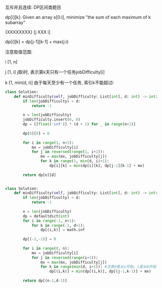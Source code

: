 互斥并且连续: DP区间类题目

dp[i][k]: Given an array s[0:i], minimize "the sum of each maximum of k subarray"

{XXXXXXXX} [j XXX i]

dp[i][k] = dp[j-1][k-1] + max(j:i)


注意取值范围:

i [1, n]

j [1, i] j取i时, 表示第k天只有一个任务jobDifficulty[i]

k [1, min(d, i)] 由于每天至少有一个任务, 索引k不能超过i


```python
class Solution:
    def minDifficulty(self, jobDifficulty: List[int], d: int) -> int:
        if len(jobDifficulty) < d:
            return -1
      
        n = len(jobDifficulty)
        jobDifficulty.insert(0, 0)
        dp = [[float('inf')] * (d + 1) for _ in range(n+1)]
      
        dp[0][0] = 0
      
        for i in range(1, n+1):
            mx = jobDifficulty[i]
            for j in reversed(range(1, i+1)):
                mx = max(mx, jobDifficulty[j])
                for k in range(1, min(d, i)+1):
                    dp[i][k] = min(dp[i][k], dp[j-1][k-1] + mx)
      
        return dp[n][d]
      
```


```py
class Solution:
    def minDifficulty(self, jobDifficulty: List[int], d: int) -> int:
        if len(jobDifficulty) < d:
            return -1
      
        n = len(jobDifficulty)
        dp = defaultdict(int)
        for i in range(-1, n+1):
            for k in range(-1, d+1):
                dp[(i,k)] = math.inf
      
        dp[(-1,-1)] = 0
      
        for i in range(0, n):
            mx = jobDifficulty[i]
            for j in reversed(range(i+1)):
                mx = max(mx, jobDifficulty[j])
                for k in range(min(d, i+1)): #注意d是从1开始，i是从0开始
                    dp[(i,k)] = min(dp[(i,k)], dp[(j-1,k-1)] + mx)
      
        return dp[(n-1,d-1)]
```